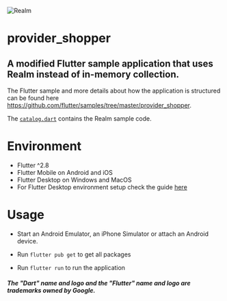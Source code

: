![Realm](https://github.com/realm/realm-dart/raw/main/logo.png)

# provider_shopper

## A modified Flutter sample application that uses Realm instead of in-memory collection.

The Flutter sample and more details about how the application is structured can be found here https://github.com/flutter/samples/tree/master/provider_shopper.

The [`catalog.dart`](https://github.com/realm/realm-dart-samples/blob/main/provider_shopper/lib/models/catalog.dart) contains the Realm sample code.

# Environment

* Flutter ^2.8
* Flutter Mobile on Android and iOS
* Flutter Desktop on Windows and MacOS
* For Flutter Desktop environment setup check the guide [here](https://docs.flutter.dev/desktop)

# Usage

   * Start an Android Emulator, an iPhone Simulator or attach an Android device.

   * Run `flutter pub get` to get all packages

   * Run `flutter run` to run the application


   ##### The "Dart" name and logo and the "Flutter" name and logo are trademarks owned by Google. 